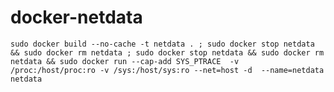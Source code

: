 # docker-netdata

`sudo docker build --no-cache -t netdata . ; sudo docker stop netdata && sudo docker rm netdata ; sudo docker stop netdata && sudo docker rm netdata && sudo docker run --cap-add SYS_PTRACE  -v /proc:/host/proc:ro -v /sys:/host/sys:ro --net=host -d  --name=netdata netdata`




